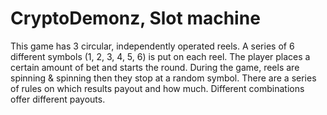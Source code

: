 # CryptoDemonz, Slot machine

This game has 3 circular, independently operated reels. A series of 6 different symbols (1, 2, 3, 4, 5, 6) is put on each reel. The player places a certain amount of bet and starts the round. During the game, reels are spinning & spinning then they stop at a random symbol. There are a series of rules on which results payout and how much. Different combinations offer different payouts.
